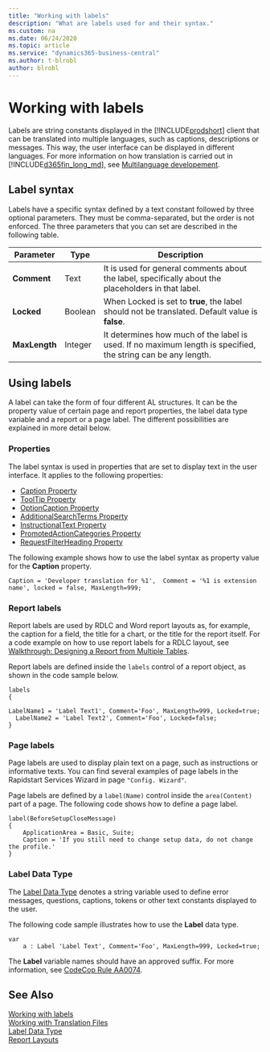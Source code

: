 ```yaml
---
title: "Working with labels"
description: "What are labels used for and their syntax."
ms.custom: na
ms.date: 06/24/2020
ms.topic: article
ms.service: "dynamics365-business-central"
ms.author: t-blrobl
author: blrobl
---
```


# Working with labels

Labels are string constants displayed in the [!INCLUDE[prodshort](includes/prodshort.md)] client that can be translated into multiple languages, such as captions, descriptions or messages. This way, the user interface can be displayed in different languages. For more information on how translation is carried out in [!INCLUDE[d365fin_long_md](includes/d365fin_long_md.md)], see [Multilanguage developement](devenv-work-with-translation-files.md).

## Label syntax

Labels have a specific syntax defined by a text constant followed by three optional parameters. They must be comma-separated, but the order is not enforced. The three parameters that you can set are described in the following table.


| Parameter   | Type  | Description|
|-------------|-------|--------------|
|**Comment**  |Text   | It is used for general comments about the label, specifically about the placeholders in that label.|
|**Locked**   |Boolean|  When Locked is set to **true**, the label should not be translated. Default value is **false**.|
|**MaxLength**|Integer|It determines how much of the label is used. If no maximum length is specified, the string can be any length.|


## Using labels

A label can take the form of four different AL structures. It can be the property value of certain page and report properties, the label data type variable and a report or a page label. The different possibilities are explained in more detail below.

### Properties

The label syntax is used in properties that are set to display text in the user interface. It applies to the following properties:

- [Caption Property](properties/devenv-caption-property.md)
- [ToolTip Property](properties/devenv-tooltip-property.md)
- [OptionCaption Property](properties/devenv-optioncaption-property.md)
- [AdditionalSearchTerms Property](properties/devenv-additionalsearchterms-property.md)
- [InstructionalText Property](properties/devenv-instructionaltext-property.md)
- [PromotedActionCategories Property](properties/devenv-promotedactioncategories-property.md)
- [RequestFilterHeading Property](properties/devenv-requestfilterheading-property.md)

The following example shows how to use the label syntax as property value for the **Caption** property.

```
Caption = 'Developer translation for %1',  Comment = '%1 is extension name', locked = false, MaxLength=999;
```

### Report labels

Report labels are used by RDLC and Word report layouts as, for example, the caption for a field, the title for a chart, or the title for the report itself. For a code example on how to use report labels for a RDLC layout, see [Walkthrough: Designing a Report from Multiple Tables](devenv-walktrough-designing-reports-multiple-tables.md).

Report labels are defined inside the `labels` control of a report object, as shown in the code sample below.

```
labels
{
  LabelName1 = 'Label Text1', Comment='Foo', MaxLength=999, Locked=true;
  LabelName2 = 'Label Text2', Comment='Foo', Locked=false;
} 
```

### Page labels

Page labels are used to display plain text on a page, such as instructions or informative texts. You can find several examples of page labels in the Rapidstart Services Wizard in page `"Config. Wizard"`.

Page labels are defined by a `label(Name)` control inside the `area(Content)` part of a page. The following code shows how to define a page label.

```
label(BeforeSetupCloseMessage)
{
    ApplicationArea = Basic, Suite;
    Caption = 'If you still need to change setup data, do not change the profile.'
}
```


### Label Data Type

The [Label Data Type](methods-auto/label/label-data-type.md) denotes a string variable used to define error messages, questions, captions, tokens or other text constants displayed to the user. 

The following code sample illustrates how to use the **Label** data type.

```
var
    a : Label 'Label Text', Comment='Foo', MaxLength=999, Locked=true;
```

The **Label** variable names should have an approved suffix. For more information, see [CodeCop Rule AA0074](analyzers/codecop-aa0074-textconstlabelvariablenamesshouldhaveapprovedsuffix.md).


## See Also
[Working with labels](devenv-using-labels.md)    
[Working with Translation Files](devenv-work-with-translation-files.md)  
[Label Data Type](methods-auto/label/label-data-type.md)   
[Report Layouts](devenv-report-design-overview.md#report-layouts)